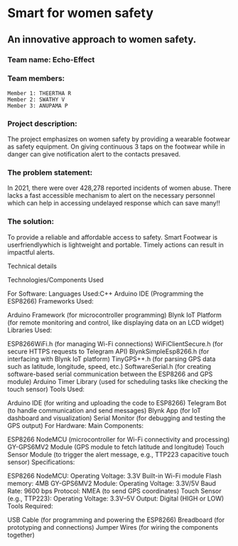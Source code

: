 # Smart  for women safety
## An innovative approach to women safety.

### Team name: Echo-Effect
### Team members:
    Member 1: THEERTHA R
    Member 2: SWATHY V
    Member 3: ANUPAMA P
    
### Project description:
The project emphasizes on women safety by providing a wearable footwear as safety equipment. On giving continuous 3 taps on the footwear while in danger can give notification alert to the contacts presaved.

### The problem statement:
In 2021, there were over 428,278 reported incidents of women abuse. There lacks a fast accessible mechanism to alert on the necessary personnel which can help in accessing undelayed response which can save many!!

### The solution:
To provide a reliable and affordable access to safety. Smart Footwear is userfriendlywhich is lightweight and portable. Timely actions can result in impactful alerts.

Technical details

Technologies/Components Used

For Software:
Languages Used:C++ Arduino IDE (Programming the ESP8266)
Frameworks Used:

Arduino Framework (for microcontroller programming)
Blynk IoT Platform (for remote monitoring and control, like displaying data on an LCD widget)
Libraries Used:

ESP8266WiFi.h (for managing Wi-Fi connections)
WiFiClientSecure.h (for secure HTTPS requests to Telegram API)
BlynkSimpleEsp8266.h (for interfacing with Blynk IoT platform)
TinyGPS++.h (for parsing GPS data such as latitude, longitude, speed, etc.)
SoftwareSerial.h (for creating software-based serial communication between the ESP8266 and GPS module)
Arduino Timer Library (used for scheduling tasks like checking the touch sensor)
Tools Used:

Arduino IDE (for writing and uploading the code to ESP8266)
Telegram Bot (to handle communication and send messages)
Blynk App (for IoT dashboard and visualization)
Serial Monitor (for debugging and testing the GPS output)
For Hardware:
Main Components:

ESP8266 NodeMCU (microcontroller for Wi-Fi connectivity and processing)
GY-GPS6MV2 Module (GPS module to fetch latitude and longitude)
Touch Sensor Module (to trigger the alert message, e.g., TTP223 capacitive touch sensor)
Specifications:

ESP8266 NodeMCU:
Operating Voltage: 3.3V
Built-in Wi-Fi module
Flash memory: 4MB
GY-GPS6MV2 Module:
Operating Voltage: 3.3V/5V
Baud Rate: 9600 bps
Protocol: NMEA (to send GPS coordinates)
Touch Sensor (e.g., TTP223):
Operating Voltage: 3.3V–5V
Output: Digital (HIGH or LOW)
Tools Required:

USB Cable (for programming and powering the ESP8266)
Breadboard (for prototyping and connections)
Jumper Wires (for wiring the components together)
